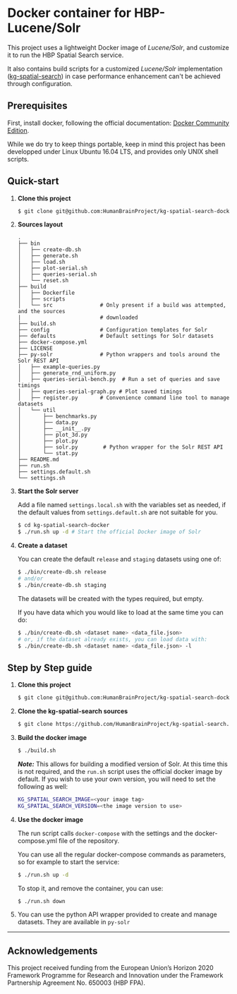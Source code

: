 # Docker container for HBP-Lucene/Solr #

This project uses a lightweight Docker image of *Lucene/Solr*, and customize it to run the HBP Spatial Search service.

It also contains build scripts for a customized *Lucene/Solr* implementation ([kg-spatial-search](https://github.com/HumanBrainProject/kg-spatial-search)) in case performance enhancement can't be achieved through configuration.

## Prerequisites

First, install docker, following the official documentation: [Docker Community Edition](https://www.docker.com/community-edition#/download).

While we do try to keep things portable, keep in mind this project has been developped under Linux Ubuntu 16.04 LTS, and provides only UNIX shell scripts.

## Quick-start

1. **Clone this project**

   ```sh
   $ git clone git@github.com:HumanBrainProject/kg-spatial-search-docker
   ```

2. **Sources layout**

   ```shell
   .
   ├── bin
   │   ├── create-db.sh
   │   ├── generate.sh
   │   ├── load.sh
   │   ├── plot-serial.sh
   │   ├── queries-serial.sh
   │   └── reset.sh
   ├── build
   │   ├── Dockerfile
   │   ├── scripts
   │   └── src               # Only present if a build was attempted, and the sources
   |                         # downloaded
   ├── build.sh
   ├── config                # Configuration templates for Solr
   ├── defaults              # Default settings for Solr datasets
   ├── docker-compose.yml
   ├── LICENSE
   ├── py-solr               # Python wrappers and tools around the Solr REST API
   │   ├── example-queries.py
   │   ├── generate_rnd_uniform.py
   │   ├── queries-serial-bench.py	# Run a set of queries and save timings
   │   ├── queries-serial-graph.py # Plot saved timings
   │   ├── register.py       # Convenience command line tool to manage datasets
   │   └── util
   │       ├── benchmarks.py
   │       ├── data.py
   │       ├── __init__.py
   │       ├── plot_3d.py
   │       ├── plot.py
   │       ├── solr.py        # Python wrapper for the Solr REST API
   │       └── stat.py
   ├── README.md
   ├── run.sh
   ├── settings.default.sh
   └── settings.sh
   ```

3. **Start the Solr server**

   Add a file named `settings.local.sh` with the variables set as needed, if the default values from `settings.default.sh` are not suitable for you.

   ```sh
   $ cd kg-spatial-search-docker
   $ ./run.sh up -d # Start the official Docker image of Solr
   ```

4. **Create a dataset**

   You can create the default `release` and `staging` datasets using one of: 

   ```sh
   $ ./bin/create-db.sh release
   # and/or
   $ ./bin/create-db.sh staging
   ```

   The datasets will be created with the types required, but empty.

   If you have data which you would like to load at the same time you can do: 

   ```sh
   $ ./bin/create-db.sh <dataset name> <data_file.json>
   # or, if the dataset already exists, you can load data with:
   $ ./bin/create-db.sh <dataset name> <data_file.json> -l
   ```

## Step by Step guide

1. **Clone this project**

   ```sh
   $ git clone git@github.com:HumanBrainProject/kg-spatial-search-docker.git kg-spatial-search-docker
   ```

2. **Clone the kg-spatial-search sources**

   ```sh
   $ git clone https://github.com/HumanBrainProject/kg-spatial-search.git build/src/
   ```

3. **Build the docker image**  

   ```sh
   $ ./build.sh
   ```

   **_Note:_** This allows for building a modified version of Solr. At this time this is not required, and the `run.sh` script uses the official docker image by default. If you wish to use your own version, you will need to set the following as well:

   ```sh
   KG_SPATIAL_SEARCH_IMAGE=<your image tag>
   KG_SPATIAL_SEARCH_VERSION=<the image version to use>
   ```

4. **Use the docker image** 

   The run script calls `docker-compose` with the settings and the docker-compose.yml file of the repository.

   You can use all the regular docker-compose commands as parameters, so for example to start the service:

   ```sh
   $ ./run.sh up -d
   ```

   To stop it, and remove the container, you can use:

   ```sh
   $ ./run.sh down
   ```

5. You can use the python API wrapper provided to create and manage datasets. They are available in `py-solr`

---

## Acknowledgements

This project received funding from the European Union’s Horizon 2020 Framework Programme for Research and Innovation under the Framework Partnership Agreement No. 650003 (HBP FPA).
